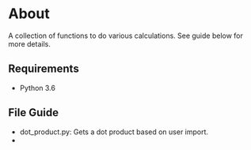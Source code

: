 
# About 

A collection of functions to do various calculations. See guide
below for more details.

## Requirements

* Python 3.6

## File Guide

* dot_product.py: Gets a dot product based on user import.
* 